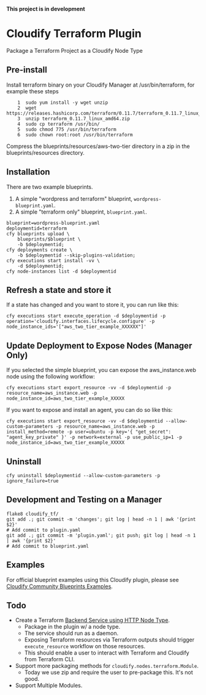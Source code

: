 
**This project is in development** 

# Cloudify Terraform Plugin

Package a Terraform Project as a Cloudify Node Type


## Pre-install

Install terraform binary on your Cloudify Manager at /usr/bin/terraform, for example these steps

```shell
    1  sudo yum install -y wget unzip
    2  wget https://releases.hashicorp.com/terraform/0.11.7/terraform_0.11.7_linux_amd64.zip
    3  unzip terraform_0.11.7_linux_amd64.zip
    4  sudo cp terraform /usr/bin/
    5  sudo chmod 775 /usr/bin/terraform 
    6  sudo chown root:root /usr/bin/terraform 
```

Compress the blueprints/resources/aws-two-tier directory in a zip in the blueprints/resources directory.


## Installation

There are two example blueprints.

  1. A simple "wordpress and terraform" blueprint, `wordpress-blueprint.yaml`.
  1. A simple "terraform only" blueprint, `blueprint.yaml`.

```
blueprint=wordpress-blueprint.yaml
deploymentid=terraform
cfy blueprints upload \
    blueprints/$blueprint \
    -b $deploymentid;
cfy deployments create \
    -b $deploymentid --skip-plugins-validation;
cfy executions start install -vv \
    -d $deploymentid;
cfy node-instances list -d $deploymentid
```


## Refresh a state and store it

If a state has changed and you want to store it, you can run like this:

```shell
cfy executions start execute_operation -d $deploymentid -p operation='cloudify.interfaces.lifecycle.configure' -p node_instance_ids='["aws_two_tier_example_XXXXXX"]'
```


## Update Deployment to Expose Nodes (Manager Only)

If you selected the simple blueprint, you can expose the aws_instance.web node using the following workflow:

```shell
cfy executions start export_resource -vv -d $deploymentid -p resource_name=aws_instance.web -p node_instance_id=aws_two_tier_example_XXXXX
```

If you want to expose and install an agent, you can do so like this:

```shell
cfy executions start export_resource -vv -d $deploymentid --allow-custom-parameters -p resource_name=aws_instance.web -p install_method=remote -p user=ubuntu -p key='{ "get_secret": "agent_key_private" }' -p network=external -p use_public_ip=1 -p node_instance_id=aws_two_tier_example_XXXXX
```



## Uninstall 

```
cfy uninstall $deploymentid --allow-custom-parameters -p ignore_failure=true
```


## Development and Testing on a Manager

```
flake8 cloudify_tf/
git add .; git commit -m 'changes'; git log | head -n 1 | awk '{print $2}'
# Add commit to plugin.yaml
git add .; git commit -m 'plugin.yaml'; git push; git log | head -n 1 | awk '{print $2}'
# Add commit to blueprint.yaml
```

## Examples

For official blueprint examples using this Cloudify plugin, please see [Cloudify Community Blueprints Examples](https://github.com/cloudify-community/blueprint-examples/).

## Todo

  * Create a Terraform [Backend Service using HTTP Node Type](https://www.terraform.io/docs/backends/types/http.html).
    * Package in the plugin w/ a node type.
    * The service should run as a daemon.
    * Exposing Terraform resources via Terraform outputs should trigger `execute_resource` workflow on those resources.
    * This should enable a user to interact with Terraform and Cloudify from Terraform CLI.
  * Support more packaging methods for `cloudify.nodes.terraform.Module`.
    * Today we use zip and require the user to pre-package this. It's not good.
  * Support Multiple Modules.
